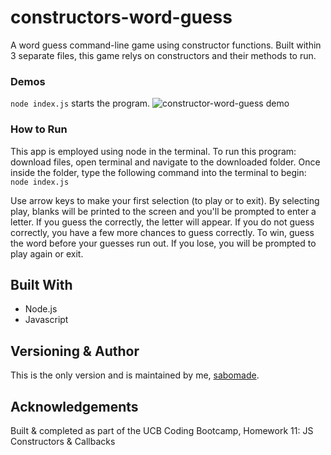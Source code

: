 # constructors-word-guess
A word guess command-line game using constructor functions. Built within 3 separate files, this game relys on constructors and their methods to run.

### Demos 
`node index.js` starts the program.
![constructor-word-guess demo](demos/constructor_demo.gif)

### How to Run
This app is employed using node in the terminal. To run this program: download files, open terminal and navigate to the downloaded folder. Once inside the folder, type the following command into the terminal to begin:
`node index.js`

Use arrow keys to make your first selection (to play or to exit). By selecting play, blanks will be printed to the screen and you'll be prompted to enter a letter.  If you guess the correctly, the letter will appear. If you do not guess correctly, you have a few more chances to guess correctly.  To win, guess the word before your guesses run out.  If you lose, you will be prompted to play again or exit.

## Built With
* Node.js
* Javascript

## Versioning & Author
This is the only version and is maintained by me, [sabomade](https://github.com/sabomade).

## Acknowledgements
Built & completed as part of the UCB Coding Bootcamp, Homework 11: JS Constructors & Callbacks

